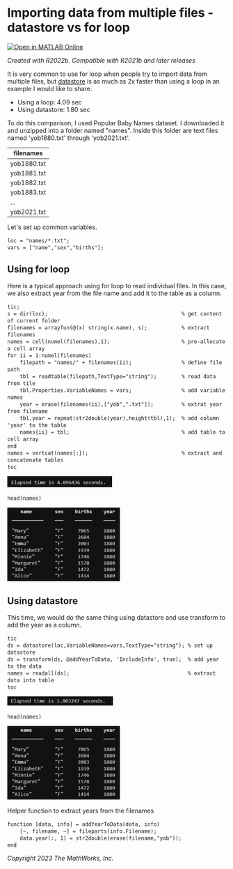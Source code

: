 # Importing data from multiple files - datastore vs for loop
[![Open in MATLAB Online](https://www.mathworks.com/images/responsive/global/open-in-matlab-online.svg)](https://matlab.mathworks.com/open/github/v1?repo=toshiakit/datastore_vs_for_loop)

_Created with R2022b. Compatible with R2021b and later releases_

It is very common to use for loop when people try to import data from multiple files, but [datastore](https://www.mathworks.com/help/matlab/datastore.html) is as much as 2x faster than using a loop in an example I would like to share. 

* Using a loop: 4.09 sec
* Using datastore: 1.80 sec

To do this comparison, I used Popular Baby Names dataset. I downloaded it and unzipped into a folder named "names". Inside this folder are text files named 'yob1880.txt' through 'yob2021.txt'.

| filenames   | 
| ----------- | 
| yob1880.txt | 
| yob1881.txt |
| yob1882.txt |
| yob1883.txt |
| ...         |
| yob2021.txt |

Let's set up common variables.
```
loc = "names/*.txt";
vars = ["name","sex","births"];
```
## Using for loop
Here is a typical approach using for loop to read individual files. In this case, we also extract year from the file name and add it to the table as a column.
```
tic;
s = dir(loc);                                           % get content of current folder
filenames = arrayfun(@(x) string(x.name), s);           % extract filenames
names = cell(numel(filenames),1);                       % pre-allocate a cell array
for ii = 1:numel(filenames)                             
    filepath = "names/" + filenames(ii);                % define file path
    tbl = readtable(filepath,TextType="string");        % read data from tile
    tbl.Properties.VariableNames = vars;                % add variable names
    year = erase(filenames(ii),["yob",".txt"]);         % extrat year from filename
    tbl.year = repmat(str2double(year),height(tbl),1);  % add column 'year' to the table
    names{ii} = tbl;                                    % add table to cell array
end
names = vertcat(names{:});                              % extract and concatenate tables
toc
```
![Elapsed time - for loop](https://github.com/toshiakit/datastore_vs_for_loop/blob/main/time_loop.png)
```
head(names)
```
![Table](https://github.com/toshiakit/datastore_vs_for_loop/blob/main/table.png)
## Using datastore 
This time, we would do the same thing using datastore and use transform to add the year as a column.
```
tic
ds = datastore(loc,VariableNames=vars,TextType="string"); % set up datastore
ds = transform(ds, @addYearToData, 'IncludeInfo', true);  % add year to the data
names = readall(ds);                                      % extract data into table
toc
```
![Elapsed time - datastore](https://github.com/toshiakit/datastore_vs_for_loop/blob/main/time_datastore.png)
```
head(names)
```
![Table](https://github.com/toshiakit/datastore_vs_for_loop/blob/main/table.png)

Helper function to extract years from the filenames
```
function [data, info] = addYearToData(data, info)
    [~, filename, ~] = fileparts(info.Filename);
    data.year(:, 1) = str2double(erase(filename,"yob"));
end
```

_Copyright 2023 The MathWorks, Inc._
